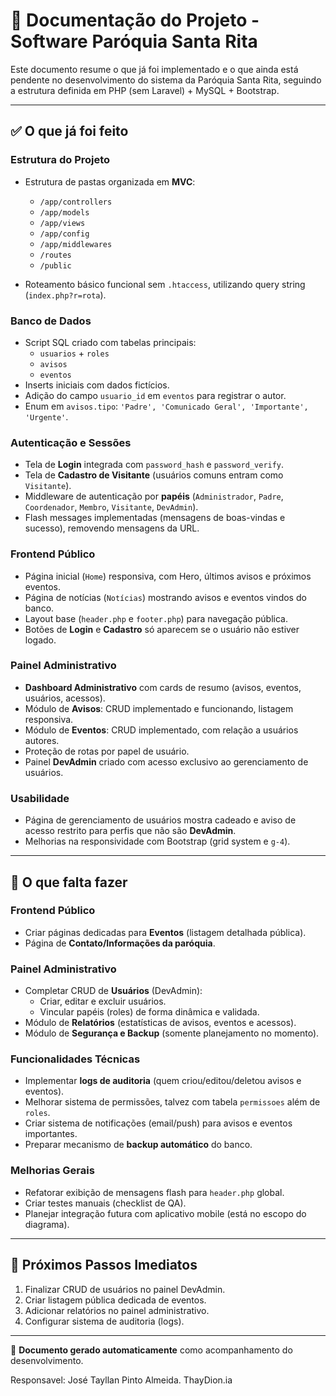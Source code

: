 # 📌 Documentação do Projeto - Software Paróquia Santa Rita

Este documento resume o que já foi implementado e o que ainda está pendente no desenvolvimento do sistema da Paróquia Santa Rita, seguindo a estrutura definida em PHP (sem Laravel) + MySQL + Bootstrap.

---

## ✅ O que já foi feito

### Estrutura do Projeto
- Estrutura de pastas organizada em **MVC**:
  - `/app/controllers`
  - `/app/models`
  - `/app/views`
  - `/app/config`
  - `/app/middlewares`
  - `/routes`
  - `/public`

- Roteamento básico funcional sem `.htaccess`, utilizando query string (`index.php?r=rota`).

### Banco de Dados
- Script SQL criado com tabelas principais:
  - `usuarios` + `roles`
  - `avisos`
  - `eventos`
- Inserts iniciais com dados fictícios.
- Adição do campo `usuario_id` em `eventos` para registrar o autor.
- Enum em `avisos.tipo`: `'Padre', 'Comunicado Geral', 'Importante', 'Urgente'`.

### Autenticação e Sessões
- Tela de **Login** integrada com `password_hash` e `password_verify`.
- Tela de **Cadastro de Visitante** (usuários comuns entram como `Visitante`).
- Middleware de autenticação por **papéis** (`Administrador`, `Padre`, `Coordenador`, `Membro`, `Visitante`, `DevAdmin`).
- Flash messages implementadas (mensagens de boas-vindas e sucesso), removendo mensagens da URL.

### Frontend Público
- Página inicial (`Home`) responsiva, com Hero, últimos avisos e próximos eventos.
- Página de notícias (`Notícias`) mostrando avisos e eventos vindos do banco.
- Layout base (`header.php` e `footer.php`) para navegação pública.
- Botões de **Login** e **Cadastro** só aparecem se o usuário não estiver logado.

### Painel Administrativo
- **Dashboard Administrativo** com cards de resumo (avisos, eventos, usuários, acessos).
- Módulo de **Avisos**: CRUD implementado e funcionando, listagem responsiva.
- Módulo de **Eventos**: CRUD implementado, com relação a usuários autores.
- Proteção de rotas por papel de usuário.
- Painel **DevAdmin** criado com acesso exclusivo ao gerenciamento de usuários.

### Usabilidade
- Página de gerenciamento de usuários mostra cadeado e aviso de acesso restrito para perfis que não são **DevAdmin**.
- Melhorias na responsividade com Bootstrap (grid system e `g-4`).

---

## 🔧 O que falta fazer

### Frontend Público
- Criar páginas dedicadas para **Eventos** (listagem detalhada pública).
- Página de **Contato/Informações da paróquia**.

### Painel Administrativo
- Completar CRUD de **Usuários** (DevAdmin):
  - Criar, editar e excluir usuários.
  - Vincular papéis (roles) de forma dinâmica e validada.
- Módulo de **Relatórios** (estatísticas de avisos, eventos e acessos).
- Módulo de **Segurança e Backup** (somente planejamento no momento).

### Funcionalidades Técnicas
- Implementar **logs de auditoria** (quem criou/editou/deletou avisos e eventos).
- Melhorar sistema de permissões, talvez com tabela `permissoes` além de `roles`.
- Criar sistema de notificações (email/push) para avisos e eventos importantes.
- Preparar mecanismo de **backup automático** do banco.

### Melhorias Gerais
- Refatorar exibição de mensagens flash para `header.php` global.
- Criar testes manuais (checklist de QA).
- Planejar integração futura com aplicativo mobile (está no escopo do diagrama).

---

## 🚀 Próximos Passos Imediatos
1. Finalizar CRUD de usuários no painel DevAdmin.  
2. Criar listagem pública dedicada de eventos.  
3. Adicionar relatórios no painel administrativo.  
4. Configurar sistema de auditoria (logs).  

---

📄 **Documento gerado automaticamente** como acompanhamento do desenvolvimento.

Responsavel: José Tayllan Pinto Almeida. ThayDion.ia

